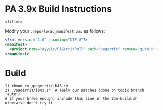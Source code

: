 PA 3.9x Build Instructions
=======================
```
<filler>
```

Modify your `.repo/local_manifest.xml` as follows:

```xml
<?xml version="1.0" encoding="UTF-8"?>
<manifest>
  <project name="Ayysir/PAGerritPull" path="pagerrit" remote="github" revision="jb43" />
</manifest>
```

Build
=====

```
1) chmod +x /pagerrit/jb43.sh
2) ./pagerrit/jb43.sh  # apply our patches (done on topic branch 'auto')
# if your brave enough, include this line in the rom-build.sh otherwise don't try it
```
